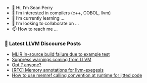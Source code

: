 - 👋 Hi, I’m Sean Perry
- 👀 I’m interested in compilers (c++, COBOL, llvm)
- 🌱 I’m currently learning ...
- 💞️ I’m looking to collaborate on ...
- 📫 How to reach me ...

<!---
s66perry/s66perry is a ✨ special ✨ repository because its `README.md` (this file) appears on your GitHub profile.
You can click the Preview link to take a look at your changes.
--->
### 📕 Latest LLVM Discourse Posts

<!-- DISCOURSE-LLVM:START -->
- [MLIR in-source build failure due to example test](https://discourse.llvm.org/t/mlir-in-source-build-failure-due-to-example-test/69967#post_1)
- [Suppress warnings coming from LLVM](https://discourse.llvm.org/t/suppress-warnings-coming-from-llvm/69862#post_4)
- [Opt ? anyone?](https://discourse.llvm.org/t/opt-anyone/69966#post_1)
- [[RFC] Memory annotations for llvm-exegesis](https://discourse.llvm.org/t/rfc-memory-annotations-for-llvm-exegesis/69554#post_10)
- [How to use memref calling convention at runtime for jitted code](https://discourse.llvm.org/t/how-to-use-memref-calling-convention-at-runtime-for-jitted-code/69963#post_3)
<!-- DISCOURSE-LLVM:END -->
